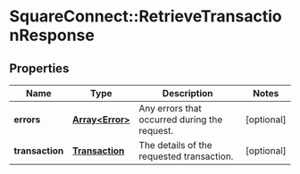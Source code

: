 # SquareConnect::RetrieveTransactionResponse

## Properties
Name | Type | Description | Notes
------------ | ------------- | ------------- | -------------
**errors** | [**Array&lt;Error&gt;**](Error.md) | Any errors that occurred during the request. | [optional] 
**transaction** | [**Transaction**](Transaction.md) | The details of the requested transaction. | [optional] 


